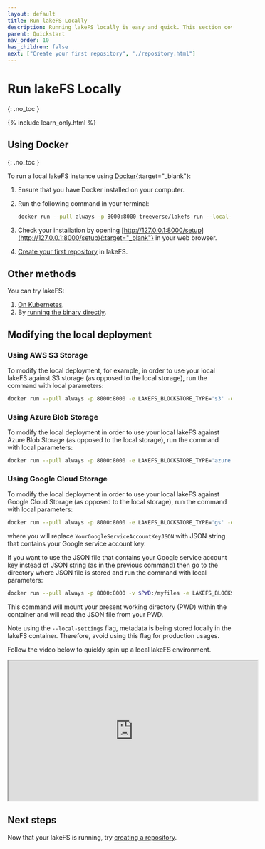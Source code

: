 ```yaml
---
layout: default
title: Run lakeFS Locally
description: Running lakeFS locally is easy and quick. This section covers how to spin up lakeFS using Docker.
parent: Quickstart
nav_order: 10
has_children: false
next: ["Create your first repository", "./repository.html"]
---
```


# Run lakeFS Locally
{: .no_toc }

{% include learn_only.html %} 

## Using Docker 
{: .no_toc }

To run a local lakeFS instance using [Docker](https://docs.docker.com/){:target="_blank"}:

1. Ensure that you have Docker installed on your computer. 

1. Run the following command in your terminal:

   ```bash
   docker run --pull always -p 8000:8000 treeverse/lakefs run --local-settings
   ```

1. Check your installation by opening [http://127.0.0.1:8000/setup](http://127.0.0.1:8000/setup){:target="_blank"} in your web browser.

1. [Create your first repository](repository.md) in lakeFS.

## Other methods

You can try lakeFS:

1. [On Kubernetes](more_quickstart_options.md#on-kubernetes-with-helm).
1. By [running the binary directly](more_quickstart_options.md#using-the-binary).

## Modifying the local deployment

### Using AWS S3 Storage
To modify the local deployment, for example, in order to use your local lakeFS against S3 storage (as opposed to the local storage), run the command with local parameters:
   ```bash
docker run --pull always -p 8000:8000 -e LAKEFS_BLOCKSTORE_TYPE='s3' -e AWS_ACCESS_KEY_ID='YourAccessKeyValue' -e AWS_SECRET_ACCESS_KEY='YourSecretKeyValue'  treeverse/lakefs run --local-settings
   ```
### Using Azure Blob Storage
To modify the local deployment in order to use your local lakeFS against Azure Blob Storage (as opposed to the local storage), run the command with local parameters:
   ```bash
docker run --pull always -p 8000:8000 -e LAKEFS_BLOCKSTORE_TYPE='azure' -e LAKEFS_BLOCKSTORE_AZURE_STORAGE_ACCOUNT='YourAzureStorageAccountName' -e LAKEFS_BLOCKSTORE_AZURE_STORAGE_ACCESS_KEY='YourAzureStorageAccessKey' treeverse/lakefs run --local-settings
   ```

### Using Google Cloud Storage
To modify the local deployment in order to use your local lakeFS against Google Cloud Storage (as opposed to the local storage), run the command with local parameters:
   ```bash
docker run --pull always -p 8000:8000 -e LAKEFS_BLOCKSTORE_TYPE='gs' -e LAKEFS_BLOCKSTORE_GS_CREDENTIALS_JSON='YourGoogleServiceAccountKeyJSON' treeverse/lakefs run --local-settings
   ```
where you will replace ```YourGoogleServiceAccountKeyJSON``` with JSON string that contains your Google service account key.

If you want to use the JSON file that contains your Google service account key instead of JSON string (as in the previous command) then go to the directory where JSON file is stored and run the command with local parameters:
   ```bash
docker run --pull always -p 8000:8000 -v $PWD:/myfiles -e LAKEFS_BLOCKSTORE_TYPE='gs' -e LAKEFS_BLOCKSTORE_GS_CREDENTIALS_FILE='/myfiles/YourGoogleServiceAccountKey.json' treeverse/lakefs run --local-settings
   ```
This command will mount your present working directory (PWD) within the container and will read the JSON file from your PWD.


Note using the ```--local-settings``` flag, metadata is being stored locally in the lakeFS container. Therefore, avoid using this flag for production usages.

Follow the video below to quickly spin up a local lakeFS environment.

<iframe width="560" height="315" src="https://www.youtube.com/embed/CIDrHVFnIJY"></iframe>

## Next steps

Now that your lakeFS is running, try [creating a repository](repository.md).
